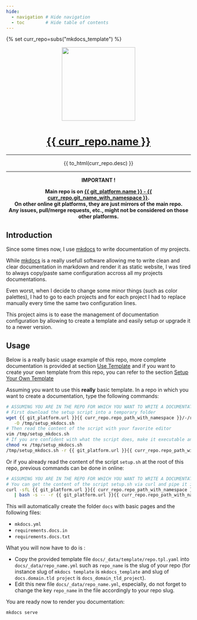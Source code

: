 ```yaml
---
hide:
  - navigation # Hide navigation
  - toc        # Hide table of contents
---
```


{% set curr_repo=subs("mkdocs_template") %}

<!-- BEGIN MKDOCS TEMPLATE -->
<!--
WARNING, DO NOT UPDATE CONTENT BETWEEN MKDOCS TEMPLATE TAG !
Modified content will be overwritten when updating
-->

<div align="center">

  <!-- Project Title -->
  <a href="{{ git_platform.url }}{{ curr_repo.repo_path_with_namespace }}">
    <img src="{{ curr_repo.logo }}" width="200px">
    <h1>{{ curr_repo.name }}</h1>
  </a>

<hr>

{{ to_html(curr_repo.desc) }}

<hr>

  <b>
IMPORTANT !<br>

Main repo is on
<a href="{{ git_platform.url }}{{ curr_repo.git_slug_with_namespace }}">
  {{ git_platform.name }} - {{ curr_repo.git_name_with_namespace }}</a>.<br>
On other online git platforms, they are just mirrors of the main repo.<br>
Any issues, pull/merge requests, etc., might not be considered on those other
platforms.
  </b>

</div>

<!-- END MKDOCS TEMPLATE -->

## Introduction

Since some times now, I use [mkdocs][mkdocs] to write documentation of my
projects.

While [mkdocs][mkdocs] is a really usefull software allowing me to write clean
and clear documentation in markdown and render it as static website, I was tired
to always copy/paste same configuration accross all my projects documentations.

Even worst, when I decide to change some minor things (such as color palettes),
I had to go to each projects and for each project I had to replace manually
every time the same two configuration lines.

This project aims is to ease the management of documentation configuration by
allowing to create a template and easily setup or upgrade it to a newer version.

## Usage

Below is a really basic usage example of this repo, more complete documentation
is provided at section [Use Template][use_template] and if you want to create
your own template from this repo, you can refer to the section [Setup Your Own
Template][setup_your_own_template]

Assuming you want to use this **really** basic template. In a repo in which you
want to create a documentation, type the following commands:

```bash
# ASSUMING YOU ARE IN THE REPO FOR WHICH YOU WANT TO WRITE A DOCUMENTATION
# First download the setup script into a temporary folder
wget {{ git_platform.url }}{{ curr_repo.repo_path_with_namespace }}/-/raw/master/setup.sh \
   -O /tmp/setup_mkdocs.sh
# Then read the content of the script with your favorite editor
vim /tmp/setup_mkdocs.sh
# If you are confident with what the script does, make it executable and run it
chmod +x /tmp/setup_mkdocs.sh
/tmp/setup_mkdocs.sh -r {{ git_platform.url }}{{ curr_repo.repo_path_with_namespace }}
```

Or if you already read the content of the script `setup.sh` at the root of this
repo, previous commands can be done in online:

```bash
# ASSUMING YOU ARE IN THE REPO FOR WHICH YOU WANT TO WRITE A DOCUMENTATION
# You can get the content of the script setup.sh via curl and pipe it into bash
curl -sfL {{ git_platform.url }}{{ curr_repo.repo_path_with_namespace }}/-/raw/master/setup.sh \
   | bash -s -- -r {{ git_platform.url }}{{ curr_repo.repo_path_with_namespace }}
```

This will automatically create the folder `docs` with basic pages and the
following files:

- `mkdocs.yml`
- `requirements.docs.in`
- `requirements.docs.txt`

What you will now have to do is :

- Copy the provided template file `docs/_data/template/repo.tpl.yaml` into
  `docs/_data/repo_name.yml` such as `repo_name` is the slug of your repo (for
  instance slug of `mkdocs template` is `mkdocs_template` and slug of
  `docs.domain.tld project` is `docs_domain_tld_project`).
- Edit this new file `docs/_data/repo_name.yml`, especially, do not forget to
  change the key `repo_name` in the file accordingly to your repo slug.

You are ready now to render you documentation:

```bash
mkdocs serve
```

[use_template]: usage/
[setup_your_own_template]: personal_template

<!-- URL used in mulitple section -->
[mkdocs]: https://mkdocs.org/

